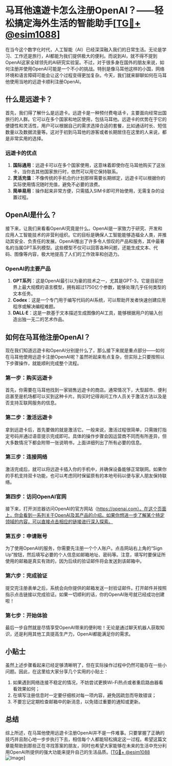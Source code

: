 # 马耳他遠遊卡怎么注册OpenAI？——轻松搞定海外生活的智能助手[[TG💪+ @esim1088](https://t.me/s/esim1088)]

在当今这个数字化时代，人工智能（AI）已经深深融入我们的日常生活。无论是学习、工作还是旅行，AI都能为我们提供极大的便利。而说到AI，就不得不提到OpenAI这家全球领先的AI研究实验室。不过，对于很多身在国外的朋友来说，如何注册并使用OpenAI可能是一个不小的挑战。特别是像马耳他这样的小国，网络环境和语言障碍可能会让这个过程变得更加复杂。今天，我们就来聊聊如何在马耳他使用当地的远遊卡顺利注册OpenAI。

## 什么是远遊卡？

首先，我们得了解什么是远遊卡。远遊卡是一种预付费电话卡，主要面向经常出国旅行的人群。它可以在多个国家和地区使用，包括马耳他。远遊卡的优势在于它的便捷性和灵活性，用户可以根据自己的需求选择合适的套餐，比如通话时长、短信数量以及数据流量等。这对于初到马耳他的游客或者长期居住在这里的人来说，都是非常实用的选择。

### 远遊卡的优点

1. **国际通用**：远遊卡可以在多个国家使用，这意味着即使你在马耳他购买了这张卡，当你去其他国家旅行时，依然可以用它保持联系。
2. **灵活充值**：不像传统的手机合约计划那样需要长期绑定，远遊卡可以根据你的实际使用情况随时充值，避免不必要的浪费。
3. **简单易用**：操作起来非常方便，只需插入SIM卡即可开始使用，无需复杂的设置过程。

## OpenAI是什么？

接下来，让我们来看看OpenAI究竟是什么。OpenAI是一家致力于研究、开发和应用人工智能技术的非营利组织。它的目标是确保人工智能能够造福全人类，并推动其安全、负责任的发展。OpenAI推出了许多令人惊叹的产品和服务，其中最著名的当属GPT系列模型。这些模型不仅可以回答各种问题，还能生成文本、代码、图像等内容，极大地提高了人们的工作效率和创造力。

### OpenAI的主要产品

1. **GPT系列**：这是OpenAI最引以为豪的技术之一，尤其是GPT-3，它是目前世界上最大规模的语言模型，拥有超过1750亿个参数，能够处理几乎任何类型的文本任务。
2. **Codex**：这是一个专门用于编写代码的AI系统，可以帮助开发者快速创建应用程序或解决编程难题。
3. **DALL·E**：这是一款基于文本描述生成图像的AI工具，能够根据用户的输入创造出独一无二的艺术作品。

## 如何在马耳他注册OpenAI？

现在我们知道远遊卡和OpenAI分别是什么了，那么接下来就是重点部分——如何在马耳他使用远遊卡注册OpenAI呢？虽然听起来有点复杂，但实际上只要按照以下步骤操作，就能顺利完成整个流程。

### 第一步：购买远遊卡

首先，你需要在马耳他找到一家销售远遊卡的商店。通常情况下，大型超市、便利店甚至是机场都可以买到这种卡片。购买时记得询问工作人员关于激活方法以及是否支持互联网服务的信息。

### 第二步：激活远遊卡

拿到远遊卡后，首先要做的就是激活它。一般来说，激活过程很简单，只需拨打指定号码并通过语音提示完成即可。具体的操作步骤会因运营商不同而有所差异，但大多数情况下都会附带一张说明书，上面详细列出了所有必要的信息。

### 第三步：连接网络

激活完成后，就可以将远遊卡插入你的手机中，并确保设备能够正常联网。如果你的手机支持双卡功能，也可以考虑同时保留原有的本地号码以便与家人朋友保持联络。

### 第四步：访问OpenAI官网

接下来，打开浏览器访问OpenAI的官方网站（https://openai.com）。在这个页面上，你会看到一系列关于OpenAI及其产品的介绍。如果你想进一步了解某个特定领域的内容，可以直接点击相应的链接进行深入探索。

### 第五步：申请账号

为了使用OpenAI的服务，你需要先注册一个个人账户。点击网站右上角的“Sign Up”按钮，然后填写必要的个人信息如邮箱地址、密码等。注意，填写时要保证所使用的邮箱是真实有效的，因为后续的验证邮件将会发送到该邮箱中。

### 第六步：完成验证

提交完注册表单之后，系统会向你提供的邮箱发送一封验证邮件。打开邮件并按照指示点击链接以完成验证。如果一切顺利的话，你的OpenAI账号就已经成功创建啦！

### 第七步：开始体验

最后一步自然就是尽情享受OpenAI带来的便利啦！无论是通过聊天机器人获取知识，还是利用其他工具提高生产力，OpenAI都能满足你的需求。

## 小贴士

虽然上述步骤看起来已经足够清晰明了，但在实际操作过程中仍然可能存在一些小问题。因此，在这里给大家分享几个实用的小贴士：

1. 如果遇到网络连接不稳定的情况，不妨尝试更换Wi-Fi热点或者重启路由器看看效果如何；
2. 在填写注册信息时一定要仔细核对每一项内容，避免因疏忽而导致错误；
3. 不要忘记定期检查邮箱中的新消息，以免错过重要的通知或更新。

## 总结

综上所述，在马耳他使用远遊卡注册OpenAI并不是一件难事。只要掌握了正确的技巧并且耐心地一步步执行下去，相信每个人都能轻松搞定这一过程。希望这篇文章能帮助到那些正在寻找答案的朋友，同时也希望大家能够在未来的生活中充分利用OpenAI所提供的强大功能来提升自己的生活品质。[[TG💪+ @esim1088](https://t.me/s/esim1088) ![Image](https://i.postimg.cc/4NQfJmqS/Snipaste-2025-05-13-00-14-12.png)]
